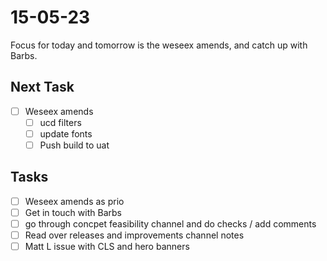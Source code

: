 # 15-05-23

Focus for today and tomorrow is the weseex amends, and catch up with Barbs.

## Next Task
- [ ] Weseex amends
  - [ ] ucd filters
  - [ ] update fonts
  - [ ] Push build to uat

## Tasks
- [ ] Weseex amends as prio
- [ ] Get in touch with Barbs
- [ ] go through concpet feasibility channel and do checks / add comments
- [ ] Read over releases and improvements channel notes
- [ ] Matt L issue with CLS and hero banners
